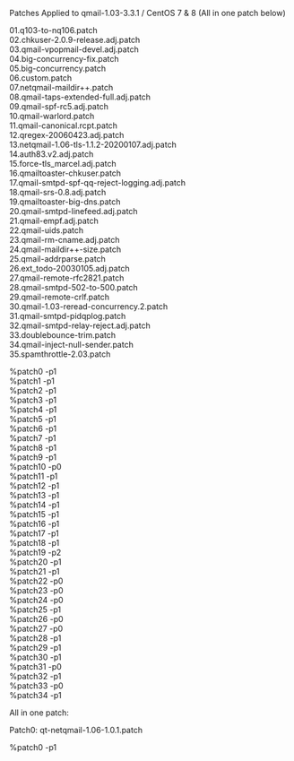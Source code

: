 Patches Applied to qmail-1.03-3.3.1 / CentOS 7 & 8 (All in one patch below)<br>

01.q103-to-nq106.patch<br>
02.chkuser-2.0.9-release.adj.patch<br>
03.qmail-vpopmail-devel.adj.patch<br>
04.big-concurrency-fix.patch<br>
05.big-concurrency.patch<br>
06.custom.patch<br>
07.netqmail-maildir++.patch<br>
08.qmail-taps-extended-full.adj.patch<br>
09.qmail-spf-rc5.adj.patch<br>
10.qmail-warlord.patch<br>
11.qmail-canonical.rcpt.patch<br>
12.qregex-20060423.adj.patch<br>
13.netqmail-1.06-tls-1.1.2-20200107.adj.patch<br>
14.auth83.v2.adj.patch<br>
15.force-tls_marcel.adj.patch<br>
16.qmailtoaster-chkuser.patch<br>
17.qmail-smtpd-spf-qq-reject-logging.adj.patch<br>
18.qmail-srs-0.8.adj.patch<br>
19.qmailtoaster-big-dns.patch<br>
20.qmail-smtpd-linefeed.adj.patch<br>
21.qmail-empf.adj.patch<br>
22.qmail-uids.patch<br>
23.qmail-rm-cname.adj.patch<br>
24.qmail-maildir++-size.patch<br>
25.qmail-addrparse.patch<br>
26.ext_todo-20030105.adj.patch<br>
27.qmail-remote-rfc2821.patch<br>
28.qmail-smtpd-502-to-500.patch<br>
29.qmail-remote-crlf.patch<br>
30.qmail-1.03-reread-concurrency.2.patch<br>
31.qmail-smtpd-pidqplog.patch<br>
32.qmail-smtpd-relay-reject.adj.patch<br>
33.doublebounce-trim.patch <br>
34.qmail-inject-null-sender.patch<br>
35.spamthrottle-2.03.patch<br>

%patch0 -p1<br>
%patch1 -p1<br>
%patch2 -p1<br>
%patch3 -p1<br>
%patch4 -p1<br>
%patch5 -p1<br>
%patch6 -p1<br>
%patch7 -p1<br>
%patch8 -p1<br>
%patch9 -p1<br>
%patch10 -p0<br>
%patch11 -p1<br>
%patch12 -p1<br>
%patch13 -p1<br>
%patch14 -p1<br>
%patch15 -p1<br>
%patch16 -p1<br>
%patch17 -p1<br>
%patch18 -p1<br>
%patch19 -p2<br>
%patch20 -p1<br>
%patch21 -p1<br>
%patch22 -p0<br>
%patch23 -p0<br>
%patch24 -p0<br>
%patch25 -p1<br>
%patch26 -p0<br>
%patch27 -p0<br>
%patch28 -p1<br>
%patch29 -p1<br>
%patch30 -p1<br>
%patch31 -p0<br>
%patch32 -p1<br>
%patch33 -p0<br>
%patch34 -p1<br>

All in one patch:

Patch0: qt-netqmail-1.06-1.0.1.patch

%patch0 -p1
